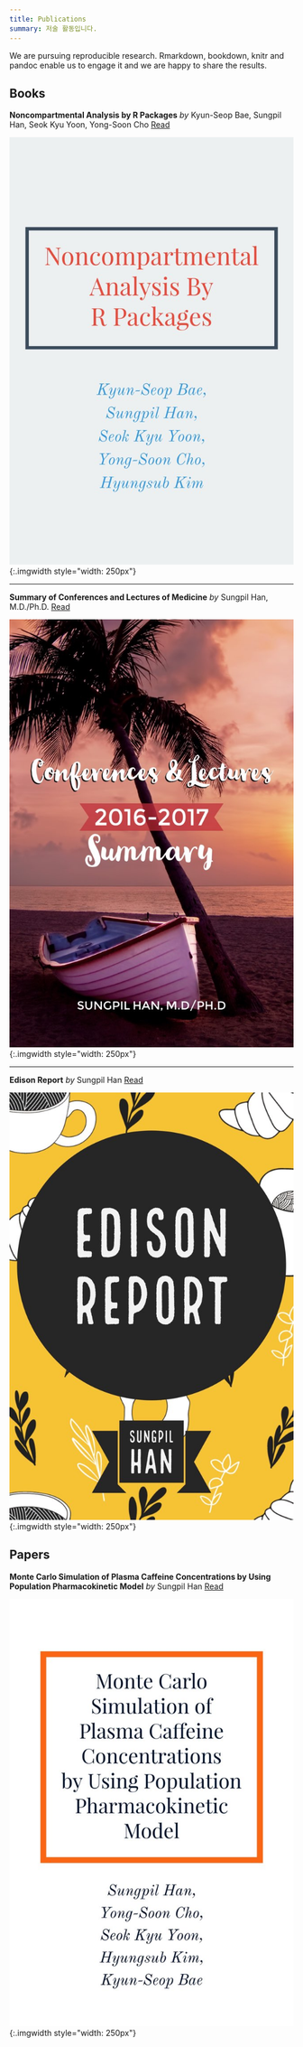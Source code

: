 ```yaml
---
title: Publications
summary: 저술 활동입니다.
---
```




We are pursuing reproducible research. Rmarkdown, bookdown, knitr and pandoc enable us to engage it and we are happy to share the results.

## Books

**Noncompartmental Analysis by R Packages** *by* Kyun-Seop Bae, Sungpil Han, Seok Kyu Yoon, Yong-Soon Cho [<i class="fa fa-book" aria-hidden="true"></i> Read](https://asancpt.github.io/pkrBook)


![](/img/nca_cover.jpg){:.imgwidth style="width: 250px"}

---

**Summary of Conferences and Lectures of Medicine** *by* Sungpil Han, M.D./Ph.D. [<i class="fa fa-book" aria-hidden="true"></i> Read](https://shanmdphd.github.io/conferences)


![](/img/conferences_cover.jpg){:.imgwidth style="width: 250px"}

---

**Edison Report** *by* Sungpil Han [<i class="fa fa-book" aria-hidden="true"></i> Read](https://asancpt.github.io/EdisonReport)


![](/img/edison_cover.jpg){:.imgwidth style="width: 250px"}


## Papers

**Monte Carlo Simulation of Plasma Caffeine Concentrations by Using Population Pharmacokinetic Model** *by* Sungpil Han [<i class="fa fa-book" aria-hidden="true"></i> Read](https://asancpt.github.io/CaffeineEdison)


![](/img/caffeine_cover.jpg){:.imgwidth style="width: 250px"}

